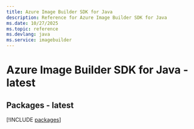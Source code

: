```yaml
---
title: Azure Image Builder SDK for Java
description: Reference for Azure Image Builder SDK for Java
ms.date: 10/27/2025
ms.topic: reference
ms.devlang: java
ms.service: imagebuilder
---
```

# Azure Image Builder SDK for Java - latest
## Packages - latest
[!INCLUDE [packages](image-builder-index.md)]